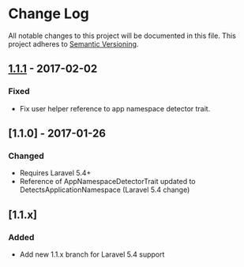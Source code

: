 # Change Log
All notable changes to this project will be documented in this file.
This project adheres to [Semantic Versioning](http://semver.org/).

## [1.1.1] - 2017-02-02
### Fixed
 - Fix user helper reference to app namespace detector trait.

## [1.1.0] - 2017-01-26
### Changed
 - Requires Laravel 5.4+
 - Reference of AppNamespaceDetectorTrait updated to DetectsApplicationNamespace (Laravel 5.4 change)

## [1.1.x]
### Added
 - Add new 1.1.x branch for Laravel 5.4 support

[Unreleased]: https://github.com/taskforcedev/laravel-support/compare/v1.1.1...1.1.x
[1.1.1]: https://github.com/taskforcedev/laravel-support/compare/v1.1.0...v1.1.1
